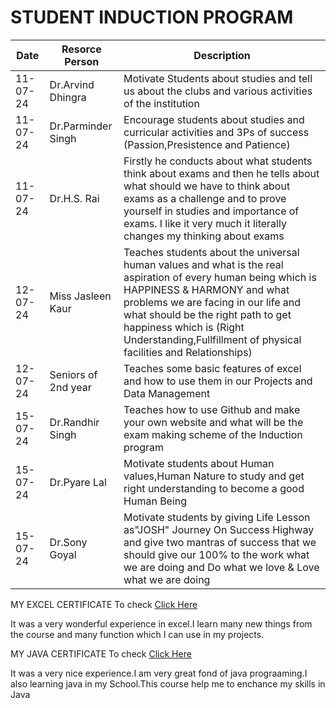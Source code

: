 # STUDENT INDUCTION PROGRAM

| Date | Resorce Person | Description |
|-----|---|---|
| 11-07-24 | Dr.Arvind Dhingra | Motivate Students about studies and tell us about the clubs and various activities of the institution |
| 11-07-24 | Dr.Parminder Singh |Encourage students about studies and curricular activities and 3Ps of success (Passion,Presistence and Patience) |
| 11-07-24 | Dr.H.S. Rai | Firstly he conducts about what students think about exams and then he tells about what should we have to think about exams as a challenge and to prove yourself in studies and importance of exams. I like it very much it literally changes my thinking about exams |
| 12-07-24 | Miss Jasleen Kaur | Teaches students about the universal human values and what is the real aspiration of every human being which is HAPPINESS & HARMONY and what problems we are facing in our life and what should be the right path to get happiness which is (Right Understanding,Fullfillment of physical facilities and Relationships) |
| 12-07-24 | Seniors of 2nd year | Teaches some basic features of excel and how to use them in our Projects and Data Management |
| 15-07-24 | Dr.Randhir Singh | Teaches how to use Github and make your own website and what will be the exam making scheme of the Induction program |
| 15-07-24 | Dr.Pyare Lal | Motivate students about Human values,Human Nature to study and get right understanding to become a good Human Being |
| 15-07-24 | Dr.Sony Goyal | Motivate students by giving Life Lesson as"JOSH" Journey On Success Highway and give two mantras of success that we should give our 100% to the work what we are doing and Do what we love & Love what we are doing |

MY EXCEL CERTIFICATE
To check
[Click Here](https://github.com/jatinderSCoder/jatinderSCoder.github.io/blob/main/Jatinder_Singh20240720-73-c4g7gd.jpg)

It was a very wonderful experience in excel.I learn many new things from the course and many function which I can use in my projects.

 MY JAVA CERTIFICATE
To check
[Click Here](https://github.com/jatinderSCoder/jatinderSCoder.github.io/blob/main/Jatinder_Singh20240716-73-hl84xm%20(1).jpg)

It was a very nice experience.I am very great fond of java prograaming.I also learning java in my School.This course help me to enchance my skills in Java


